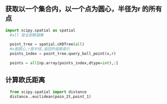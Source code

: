 ## 获取以一个集合内，以一个点为圆心，半径为r 的所有点
  ```python
  import scipy.spatial as spatial
    #all 是全部数据集
    
    point_tree = spatial.cKDTree(all)
    #x是圆心,r是半径,返回的值是索引
    points_index = point_tree.query_ball_point(x,r)
    
    points = all[np.array(points_index,dtype=int),:]
  ```
## 计算欧氏距离
```python
  from scipy.spatial import distance
  distance..euclidean(poin_2t,point_1)
  ```
